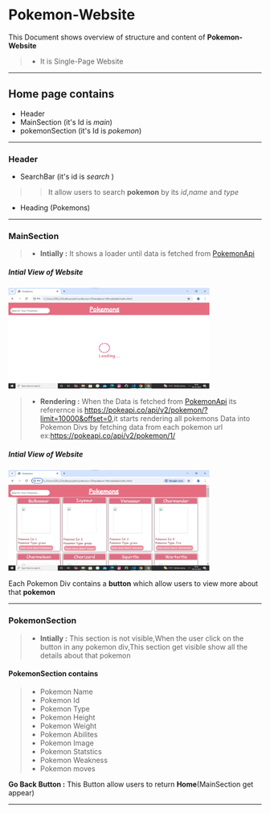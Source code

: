 # Pokemon-Website

This Document shows overview of structure and content of **Pokemon-Website**

> * It is Single-Page Website

---

## Home page contains

* Header
* MainSection (it's Id is *main*)
* pokemonSection (it's Id is *pokemon*)

---

### Header 
 
 * SearchBar (it's id is *search* )
 >> It allow users to search  **pokemon** by its *id*,*name* and *type*

 * Heading (Pokemons)

----
### MainSection

> * **Intially :** 
              It shows a loader until data is fetched from [PokemonApi](https://pokeapi.co/api/v2/pokemon/?limit=10000&offset=0)

##### Intial View of Website

<img src="./src/images/intial.jpg" height="200" width="400">


>* **Rendering :**
               When the  Data is fetched from  [PokemonApi](https://pokeapi.co/api/v2/pokemon/?limit=10000&offset=0) its referernce is <https://pokeapi.co/api/v2/pokemon/?limit=10000&offset=0>,it starts rendering all pokemons Data into Pokemon Divs by fetching data from each pokemon url ex:<https://pokeapi.co/api/v2/pokemon/1/>

 ##### Intial View of Website

<img src="./src/images/website.jpg" height="200" width="400">

Each Pokemon Div contains a **button** which allow users to view more about that **pokemon**

---

### PokemonSection

> * **Intially :**
      This section is not visible,When the user click on the  button in any pokemon div,This section get visible show all the details about that pokemon
#### PokemonSection contains

> * Pokemon Name
> * Pokemon Id
> * Pokemon Type
> * Pokemon Height
>  * Pokemon Weight
> * Pokemon Abilites
> * Pokemon Image
> * Pokemon Statstics
> * Pokemon Weakness
> * Pokemon moves


**Go Back Button :** This Button allow users to return **Home**(MainSection get appear)

---

